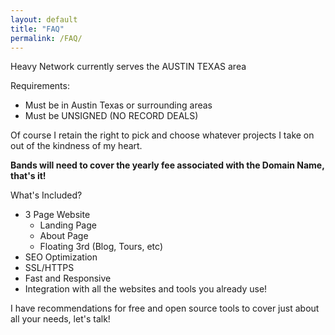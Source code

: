 ```yaml
---
layout: default
title: "FAQ"
permalink: /FAQ/
---
```


Heavy Network currently serves the AUSTIN TEXAS area

Requirements:
- Must be in Austin Texas or surrounding areas
- Must be UNSIGNED (NO RECORD DEALS)

Of course I retain the right to pick and choose whatever projects I take on out of the kindness of my heart.

**Bands will need to cover the yearly fee associated with the Domain Name, that's it!**

What's Included?

- 3 Page Website
	- Landing Page
	- About Page
	- Floating 3rd (Blog, Tours, etc)
- SEO Optimization
- SSL/HTTPS
- Fast and Responsive
- Integration with all the websites and tools you already use!

I have recommendations for free and open source tools to cover just about all your needs, let's talk!